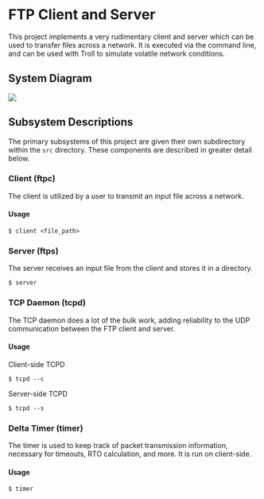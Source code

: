 # FTP Client and Server

This project implements a very rudimentary client and server which can be
used to transfer files across a network. It is executed via the command line,
and can be used with Troll to simulate volatile network conditions.

## System Diagram

![](http://i.imgur.com/jA0gk01.png)

## Subsystem Descriptions

The primary subsystems of this project are given their own subdirectory within
the `src` directory. These components are described in greater detail below.

### Client (ftpc)

The client is utilized by a user to transmit an input file across a network.

#### Usage

```
$ client <file_path>
```

### Server (ftps)

The server receives an input file from the client and stores it in a directory.

```
$ server
```

### TCP Daemon (tcpd)


The TCP daemon does a lot of the bulk work, adding reliability to the UDP
communication between the FTP client and server.

#### Usage

Client-side TCPD

```
$ tcpd --c
```

Server-side TCPD

```
$ tcpd --s
```

### Delta Timer (timer)

The timer is used to keep track of packet transmission information, necessary
for timeouts, RTO calculation, and more. It is run on client-side.

#### Usage

```
$ timer
```
